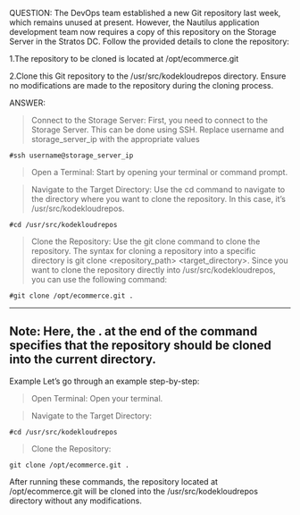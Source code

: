QUESTION:
The DevOps team established a new Git repository last week, which remains unused at present. 
However, the Nautilus application development team now requires a copy of this repository on the Storage Server in the Stratos DC. Follow the provided details to clone the repository:

1.The repository to be cloned is located at /opt/ecommerce.git

2.Clone this Git repository to the /usr/src/kodekloudrepos directory. Ensure no modifications are made to the repository during the cloning process.

ANSWER:

> Connect to the Storage Server: First, you need to connect to the Storage Server. This can be done using SSH. Replace username and storage_server_ip with the appropriate values

    #ssh username@storage_server_ip

> Open a Terminal: Start by opening your terminal or command prompt.

> Navigate to the Target Directory: Use the cd command to navigate to the directory where you want to clone the repository. In this case, it’s /usr/src/kodekloudrepos.

    #cd /usr/src/kodekloudrepos

> Clone the Repository: Use the git clone command to clone the repository. The syntax for cloning a repository into a specific directory is git clone <repository_path> <target_directory>. 
Since you want to clone the repository directly into /usr/src/kodekloudrepos, you can use the following command:

    #git clone /opt/ecommerce.git .

---------------------------------------------------------------------------------------------------------------------------------
Note: Here, the . at the end of the command specifies that the repository should be cloned into the current directory.
---------------------------------------------------------------------------------------------------------------------------------

Example
Let’s go through an example step-by-step:

> Open Terminal: Open your terminal.

> Navigate to the Target Directory:

    #cd /usr/src/kodekloudrepos

> Clone the Repository:

    git clone /opt/ecommerce.git .

After running these commands, the repository located at /opt/ecommerce.git will be cloned into the /usr/src/kodekloudrepos directory without any modifications.
